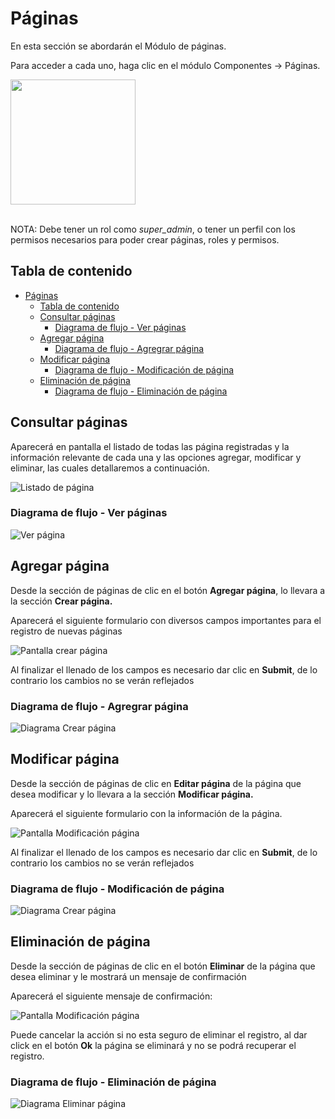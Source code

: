 # Páginas

En esta sección se abordarán el Módulo de páginas.

Para acceder a cada uno, haga clic en el módulo Componentes -> Páginas.

<img src="images/paginas/pantallas/menu_paginas.png" width="200px">
<br><br>

NOTA: Debe tener un rol como *super_admin*, o tener un perfil con los permisos
necesarios para poder crear páginas, roles y permisos.

## Tabla de contenido

- [Páginas](#páginas)
  - [Tabla de contenido](#tabla-de-contenido)
  - [Consultar páginas](#consultar-páginas)
    - [Diagrama de flujo - Ver páginas](#diagrama-de-flujo---ver-páginas)
  - [Agregar página](#agregar-página)
    - [Diagrama de flujo - Agregrar página](#diagrama-de-flujo---agregrar-página)
  - [Modificar página](#modificar-página)
    - [Diagrama de flujo - Modificación de página](#diagrama-de-flujo---modificación-de-página)
  - [Eliminación de  página](#eliminación-de--página)
    - [Diagrama de flujo - Eliminación de página](#diagrama-de-flujo---eliminación-de-página)

## Consultar páginas
Aparecerá en pantalla el listado de todas las página registradas y la información relevante de cada una y las opciones agregar, modificar y eliminar, las cuales detallaremos a continuación. 

![Listado de página](images/paginas/pantallas/listado_paginas.png)

### Diagrama de flujo - Ver páginas
![Ver página](images/paginas/diagramas/consulta_pagina.png)

## Agregar página
Desde la sección de páginas de clic en el botón **Agregar página**, lo llevara a la sección **Crear página.**  

Aparecerá el siguiente formulario con diversos campos importantes para el
registro de nuevas páginas

![Pantalla crear página](images/paginas/pantallas/crear_pagina.png)


Al finalizar el llenado de los campos es necesario dar clic en **Submit**, de lo contrario los cambios no se verán reflejados

### Diagrama de flujo - Agregrar página
![Diagrama Crear página](images/paginas/diagramas/agregar_pagina.png)


## Modificar página
Desde la sección de páginas de clic en **Editar página** de la página que desea modificar y lo llevara a la sección **Modificar página.**  

Aparecerá el siguiente formulario con la información de la página.

![Pantalla Modificación página](images/paginas/pantallas/modificacion_pagina.png)

Al finalizar el llenado de los campos es necesario dar clic en **Submit**, de lo contrario los cambios no se verán reflejados

### Diagrama de flujo - Modificación de página
![Diagrama Crear página](images/paginas/diagramas/modificacion_pagina.png)

## Eliminación de  página
Desde la sección de páginas de clic en el botón **Eliminar** de la página que desea eliminar y le mostrará un mensaje de confirmación

Aparecerá el siguiente mensaje de confirmación:

![Pantalla Modificación página](images/paginas/pantallas/eliminacion_pagina.png)

Puede cancelar la acción si no esta seguro de eliminar el registro, al dar click en el botón **Ok** la página se eliminará y no se podrá recuperar el registro.

### Diagrama de flujo - Eliminación de página
![Diagrama Eliminar página](images/paginas/diagramas/eliminacion_pagina.png)